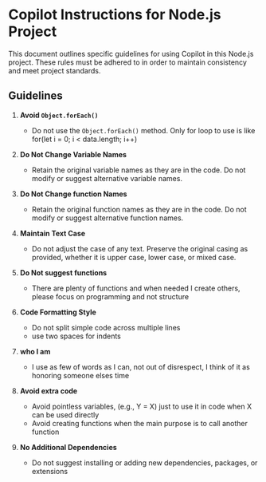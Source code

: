 # Copilot Instructions for Node.js Project

This document outlines specific guidelines for using Copilot in this Node.js project. These rules must be adhered to in order to maintain consistency and meet project standards.

## Guidelines

1. **Avoid `Object.forEach()`**
   - Do not use the `Object.forEach()` method. Only for loop to use is like for(let i = 0; i < data.length; i++)

2. **Do Not Change Variable Names**
   - Retain the original variable names as they are in the code. Do not modify or suggest alternative variable names.

3. **Do Not Change function Names**
   - Retain the original function names as they are in the code. Do not modify or suggest alternative function names.

4. **Maintain Text Case**
   - Do not adjust the case of any text. Preserve the original casing as provided, whether it is upper case, lower case, or mixed case.

5. **Do Not suggest functions**
   - There are plenty of functions and when needed I create others, please focus on programming and not structure

6. **Code Formatting Style**
   - Do not split simple code across multiple lines
   - use two spaces for indents

7. **who I am**
   - I use as few of words as I can, not out of disrespect, I think of it as honoring someone elses time

8. **Avoid extra code**
   - Avoid pointless variables, (e.g., Y = X) just to use it in code when X can be used directly
   - Avoid creating functions when the main purpose is to call another function

9. **No Additional Dependencies**
   - Do not suggest installing or adding new dependencies, packages, or extensions